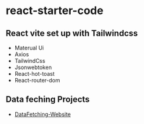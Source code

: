 # react-starter-code

## React vite set up  with Tailwindcss

* Materual Ui
* Axios
* TailwindCss
* Jsonwebtoken
* React-hot-toast
* React-router-dom


## Data feching Projects

* [DataFetching-Website](https://datafetches.netlify.app/)
